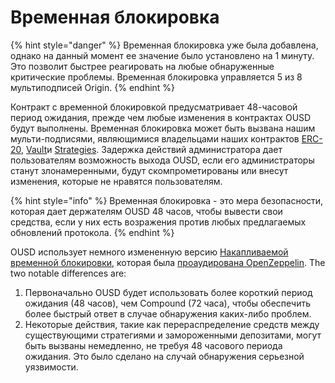 # Временная блокировка

{% hint style="danger" %}
Временная блокировка уже была добавлена, однако на данный момент ее значение было установлено на 1 минуту. Это позволит быстрее реагировать на любые обнаруженные критические проблемы. Временная блокировка управляется 5 из 8 мультиподписей Origin.
{% endhint %}

Контракт с временной блокировкой предусматривает 48-часовой период ожидания, прежде чем любые изменения в контрактах OUSD будут выполнены. Временная блокировка может быть вызвана нашим мульти-подписями, являющимися владельцами наших контрактов [ERC-20](../architecture.md), [Vault](vault.md)и [Strategies](strategies.md). Задержка действий администратора дает пользователям возможность выхода OUSD, если его администраторы станут злонамеренными, будут скомпрометированы или внесут изменения, которые не нравятся пользователям.

{% hint style="info" %}
Временная блокировка - это мера безопасности, которая дает держателям OUSD 48 часов, чтобы вывести свои средства, если у них есть возражения против любых предлагаемых обновлений протокола.
{% endhint %}

OUSD использует немного измененную версию [ Накапливаемой временной блокировки](https://compound.finance/docs/governance), которая была [проаудирована OpenZeppelin](https://blog.openzeppelin.com/compound-finance-patch-audit/). The two notable differences are:

1. Первоначально OUSD будет использовать более короткий период ожидания \(48 часов\), чем Compound \(72 часа\), чтобы обеспечить более быстрый ответ в случае обнаружения каких-либо проблем.
2. Некоторые действия, такие как перераспределение средств между существующими стратегиями и замороженными депозитами, могут быть вызваны немедленно, не требуя 48 часового периода ожидания. Это было сделано на случай обнаружения серьезной уязвимости.





